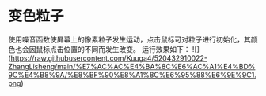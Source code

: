 # 变色粒子

使用噪音函数使屏幕上的像素粒子发生运动，点击鼠标可对粒子进行初始化，其颜色也会因鼠标点击位置的不同而发生改变。
运行效果如下：
![] (https://raw.githubusercontent.com/Kuuga4/520432910022-ZhangLisheng/main/%E7%AC%AC%E4%BA%8C%E6%AC%A1%E4%BD%9C%E4%B8%9A/%E8%BF%90%E8%A1%8C%E6%95%88%E6%9E%9C1.png)
